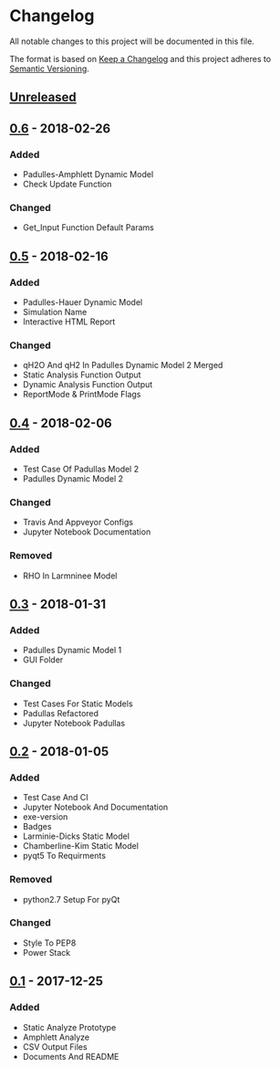 # Changelog
All notable changes to this project will be documented in this file.

The format is based on [Keep a Changelog](http://keepachangelog.com/en/1.0.0/)
and this project adheres to [Semantic Versioning](http://semver.org/spec/v2.0.0.html).

## [Unreleased]
## [0.6] - 2018-02-26
### Added
- Padulles-Amphlett Dynamic Model
- Check Update Function

### Changed
- Get_Input Function Default Params


## [0.5] - 2018-02-16
### Added
- Padulles-Hauer Dynamic Model
- Simulation Name
- Interactive HTML Report
### Changed
- qH2O And qH2 In Padulles Dynamic Model 2 Merged
- Static Analysis Function Output
- Dynamic Analysis Function Output
- ReportMode & PrintMode Flags

## [0.4] - 2018-02-06
### Added
- Test Case Of Padullas Model 2
- Padulles Dynamic Model 2


### Changed
- Travis And Appveyor Configs
- Jupyter Notebook Documentation

### Removed
- RHO In Larmninee Model

## [0.3] - 2018-01-31
### Added
- Padulles Dynamic Model 1
- GUI Folder


### Changed
- Test Cases For Static Models
- Padullas Refactored
- Jupyter Notebook Padullas

## [0.2] - 2018-01-05
### Added
- Test Case And CI
- Jupyter Notebook And Documentation
- exe-version
- Badges
- Larminie-Dicks Static Model
- Chamberline-Kim Static Model
- pyqt5 To Requirments

### Removed
- python2.7 Setup For pyQt

### Changed
 - Style To PEP8
 - Power Stack

## [0.1] - 2017-12-25
### Added
- Static Analyze Prototype
- Amphlett Analyze
- CSV Output Files
- Documents And README

[Unreleased]: https://github.com/ECSIM/opem/compare/v0.6...HEAD
[0.6]: https://github.com/ECSIM/opem/compare/v0.5...v0.6
[0.5]: https://github.com/ECSIM/opem/compare/v0.4...v0.5
[0.4]: https://github.com/ECSIM/opem/compare/v0.3...v0.4
[0.3]: https://github.com/ECSIM/opem/compare/v0.2...v0.3
[0.2]: https://github.com/ECSIM/opem/compare/v0.1...v0.2
[0.1]: https://github.com/ECSIM/opem/compare/1e238cd...v0.1




